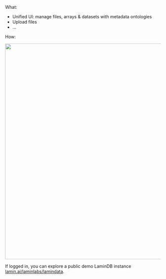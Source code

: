What:

- Unified UI: manage files, arrays & datasets with metadata ontologies
- Upload files
- ...

How:

<img src="https://lamin-site-assets.s3.amazonaws.com/.lamindb/mgiwiUGN6HXZww7NOv9H.png" width="700px">

If logged in, you can explore a public demo LaminDB instance [lamin.ai/laminlabs/lamindata](https://lamin.ai/laminlabs/lamindata).
